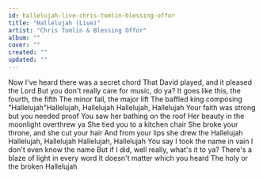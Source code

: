 ```yaml
---
id: hallelujah-live-chris-tomlin-blessing-offor
title: "Hallelujah (Live)"
artist: "Chris Tomlin & Blessing Offor"
album: ""
cover: ""
created: ""
updated: ""
---
```


Now I've heard there was a secret chord
That David played, and it pleased the Lord
But you don't really care for music, do ya?
It goes like this, the fourth, the fifth
The minor fall, the major lift
The baffled king composing "Hallelujah"Hallelujah, Hallelujah
Hallelujah, Hallelujah
Your faith was strong but you needed proof
You saw her bathing on the roof
Her beauty in the moonlight overthrew ya
She tied you to a kitchen chair
She broke your throne, and she cut your hair
And from your lips she drew thе Hallelujah
Hallelujah, Hallelujah
Hallеlujah, Hallelujah
You say I took the name in vain
I don't even know the name
But if I did, well really, what's it to ya?
There's a blaze of light in every word
It doesn't matter which you heard
The holy or the broken Hallelujah